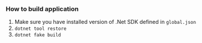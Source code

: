 ### How to build application

1. Make sure you have installed version of .Net SDK defined in `global.json`
2. `dotnet tool restore`
3. `dotnet fake build`